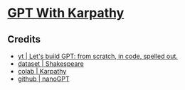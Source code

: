 # [GPT With Karpathy](https://www.youtube.com/watch?v=kCc8FmEb1nY&ab_channel=AndrejKarpathy)

## Credits

- [yt | Let's build GPT: from scratch, in code, spelled out.](https://www.youtube.com/watch?v=kCc8FmEb1nY&ab_channel=AndrejKarpathy)
- [dataset | Shakespeare](https://raw.githubusercontent.com/karpathy/char-rnn/master/data/tinyshakespeare/input.txt)
- [colab | Karpathy](https://colab.research.google.com/drive/1JMLa53HDuA-i7ZBmqV7ZnA3c_fvtXnx-?usp=sharing#scrollTo=h5hjCcLDr2WC)
- [github | nanoGPT](https://github.com/karpathy/nanoGPT)